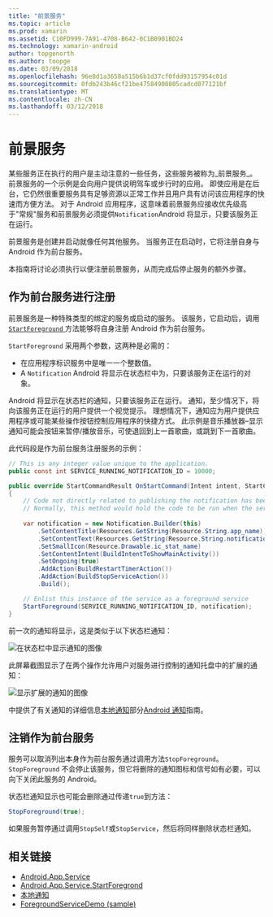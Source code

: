 ```yaml
---
title: "前景服务"
ms.topic: article
ms.prod: xamarin
ms.assetid: C10FD999-7A91-4708-B642-0C1B0901BD24
ms.technology: xamarin-android
author: topgenorth
ms.author: toopge
ms.date: 03/09/2018
ms.openlocfilehash: 96e8d1a3658a515b6b1d37cf0fdd93157954c01d
ms.sourcegitcommit: 0fdb243b46cf21be47584900805cadcd077121bf
ms.translationtype: MT
ms.contentlocale: zh-CN
ms.lasthandoff: 03/12/2018
---
```

# <a name="foreground-services"></a>前景服务

某些服务正在执行的用户是主动注意的一些任务，这些服务被称为_前景服务_。 前景服务的一个示例是会向用户提供说明驾车或步行时的应用。 即使应用是在后台，它仍然很重要服务具有足够资源以正常工作并且用户具有访问该应用程序的快速而方便方法。 对于 Android 应用程序，这意味着前景服务应接收优先级高于"常规"服务和前景服务必须提供`Notification`Android 将显示，只要该服务正在运行。
 
前景服务是创建并启动就像任何其他服务。 当服务正在启动时，它将注册自身与 Android 作为前台服务。
 
本指南将讨论必须执行以便注册前景服务，从而完成后停止服务的额外步骤。

## <a name="registering-as-a-foreground-service"></a>作为前台服务进行注册

前景服务是一种特殊类型的绑定的服务或启动的服务。 该服务，它启动后，调用[ `StartForeground` ](https://developer.xamarin.com/api/member/Android.App.Service.StartForeground/p/System.Int32/Android.App.Notification/)方法能够将自身注册 Android 作为前台服务。   

`StartForeground` 采用两个参数，这两种是必需的：
 
* 在应用程序标识服务中是唯一一个整数值。
* A `Notification` Android 将显示在状态栏中为，只要该服务正在运行的对象。

Android 将显示在状态栏的通知，只要该服务正在运行。 通知，至少情况下，将向该服务正在运行的用户提供一个视觉提示。 理想情况下，通知应为用户提供应用程序或可能某些操作按钮控制应用程序的快捷方式。 此示例是音乐播放器&ndash;显示通知可能会按钮来暂停/播放音乐，可使退回到上一首歌曲，或跳到下一首歌曲。 

此代码段是作为前台服务注册服务的示例：   

```csharp
// This is any integer value unique to the application.
public const int SERVICE_RUNNING_NOTIFICATION_ID = 10000;

public override StartCommandResult OnStartCommand(Intent intent, StartCommandFlags flags, int startId)
{
    // Code not directly related to publishing the notification has been omitted for clarity.
    // Normally, this method would hold the code to be run when the service is started.
    
    var notification = new Notification.Builder(this)
        .SetContentTitle(Resources.GetString(Resource.String.app_name))
        .SetContentText(Resources.GetString(Resource.String.notification_text))
        .SetSmallIcon(Resource.Drawable.ic_stat_name)
        .SetContentIntent(BuildIntentToShowMainActivity())
        .SetOngoing(true)
        .AddAction(BuildRestartTimerAction())
        .AddAction(BuildStopServiceAction())
        .Build();

    // Enlist this instance of the service as a foreground service
    StartForeground(SERVICE_RUNNING_NOTIFICATION_ID, notification);
}
```

前一次的通知将显示，这是类似于以下状态栏通知：

![在状态栏中显示通知的图像](foreground-services-images/foreground-services-01.png "状态栏中显示通知的图像")

此屏幕截图显示了在两个操作允许用户对服务进行控制的通知托盘中的扩展的通知：

![显示扩展的通知的图像](foreground-services-images/foreground-services-02.png "显示扩展的通知的图像。")

中提供了有关通知的详细信息[本地通知](~/android/app-fundamentals/notifications/local-notifications.md)部分[Android 通知](~/android/app-fundamentals/notifications/index.md)指南。

## <a name="unregistering-as-a-foreground-service"></a>注销作为前台服务

服务可以取消列出本身作为前台服务通过调用方法`StopForeground`。 `StopForeground` 不会停止该服务，但它将删除的通知图标和信号如有必要，可以向下关闭此服务的 Android。

状态栏通知显示也可能会删除通过传递`true`到方法： 

```csharp
StopForeground(true);
```

如果服务暂停通过调用`StopSelf`或`StopService`，然后将同样删除状态栏通知。


## <a name="related-links"></a>相关链接

- [Android.App.Service](https://developer.xamarin.com/api/type/Android.App.Service/)
- [Android.App.Service.StartForegrond](https://developer.xamarin.com/api/member/Android.App.Service.StartForeground/p/System.Int32/Android.App.Notification/)
- [本地通知](~/android/app-fundamentals/notifications/local-notifications.md)
- [ForegroundServiceDemo (sample)](https://developer.xamarin.com/samples/monodroid/ApplicationFundamentals/ServiceSamples/ForegroundServiceDemo/)
